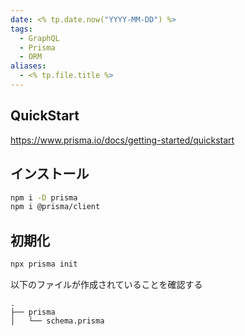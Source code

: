 ```yaml
---
date: <% tp.date.now("YYYY-MM-DD") %>
tags:
  - GraphQL
  - Prisma
  - ORM
aliases:
  - <% tp.file.title %>
---
```

## QuickStart

https://www.prisma.io/docs/getting-started/quickstart

## インストール

```bash
npm i -D prisma
npm i @prisma/client
```

## 初期化

```bash
npx prisma init
```

以下のファイルが作成されていることを確認する

```
.
├── prisma
│   └── schema.prisma
```
